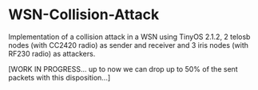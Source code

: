 # WSN-Collision-Attack
Implementation of a collision attack in a WSN using TinyOS 2.1.2, 2 telosb nodes (with CC2420 radio) as sender and receiver
and 3 iris nodes (with RF230 radio) as attackers. 

[WORK IN PROGRESS... up to now we can drop up to 50% of the sent packets with this disposition...]
